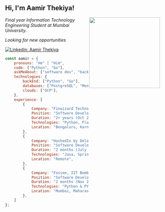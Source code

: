 <h2>Hi, I'm Aamir Thekiya!</h2>
<img align='right' src="https://media.giphy.com/media/M9gbBd9nbDrOTu1Mqx/giphy.gif" width="230">
<p><em>Final year Information Technology Engineering Student at Mumbai University.</em></p>
<p><em>Looking for new opportunities</em></p>

[![Linkedin: Aamir Thekiya](https://img.shields.io/badge/-aamir-blue?style=flat-square&logo=Linkedin&logoColor=white&link=https://www.linkedin.com/in/aamir-thekiya//)](https://www.linkedin.com/in/aamir-thekiya//)

```javascript
const aamir = {
    pronouns: "He" | "Him",
    code: ["Python", "Go"],
    askMeAbout: ["software dev", "backEnd dev"],
    technologies: {
        backEnd: ["Python", "Go"],
        databases: ["PostgreSQL", "MongoDB", "MySQL", "Redis"],
        clouds: ["GCP"],
    },
    experience: [
        {
            Company: "Finwizard Technology Pvt Ltd", 
            Position: "Software Development Enginner 1",
            Duration: "2+ years (Oct 2021 - Present)",
            Technologies: "Python, Flask, PostgreSQL, MySQL, Redis, GCP, Docker",
            Location: "Bengaluru, Karnataka, India",
        },
        {
            Company: "HashedIn by Deloitte", 
            Position: "Software Development Intern",
            Duration: "2 months (July 2021 - Oct 2021)", 
            Technologies: "Java, Spring boot, MySQL, Gitlab",
            Location: "Remote",
        },
        {
            Company: "Fossee, IIT Bombay", 
            Position: "Software Development Intern",
            Duration: "2 months (Nov 2019 - Jan 2020)", 
            Technologies: "Python & PYQT5, Shell Script",
            Location: "Mumbai, Maharashtra, India",
        },
    ]
};
```
